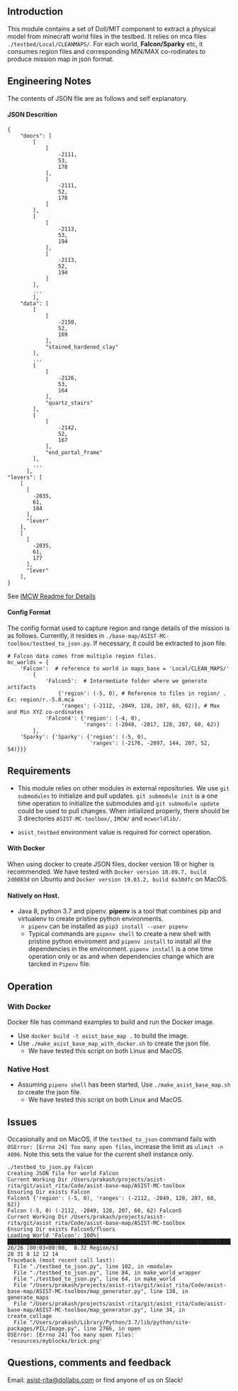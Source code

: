 ## Introduction
This module contains a set of Doll/MIT component to extract a physical model from minecraft world files in the testbed. It relies on mca files `./testbed/Local/CLEANMAPS/`. For each world, __Falcon/Sparky__ etc, it consumes region files and corresponding MIN/MAX co-rodinates to produce mission map in json format.

## Engineering Notes
The contents of JSON file are as follows and self explanatory. 
#### JSON Descrition
```
{
    "doors": [
        [
            [
                -2111,
                53,
                178
            ],
            [
                -2111,
                52,
                178
            ]
        ],
        [
            [
                -2113,
                53,
                194
            ],
            [
                -2113,
                52,
                194
            ]
        ],
        ...
        ],
    "data": [
        [
            [
                -2150,
                52,
                169
            ],
            "stained_hardened_clay"
        ],
        ...
        [
            [
                -2126,
                53,
                164
            ],
            "quartz_stairs"
        ],
        [
            [
                -2142,
                52,
                167
            ],
            "end_portal_frame"
        ],
        ...
      ],
"levers": [
    [
      [
        -2035,
        61,
        184
      ],
      "lever"
    ],
    [
      [
        -2035,
        61,
        177
      ],
      "lever"
    ],
}
```

See [IMCW Readme for Details](https://github.com/paulratdollabs/IMCW/blob/master/README.md)

#### Config Format
The config format used to capture region and range details of the mission is as follows. Currently, it resides in `./base-map/ASIST-MC-toolbox/testbed_to_json.py`. If necessary, it could be extracted to json file.

```
# Falcon data comes from multiple region files.
mc_worlds = {
    'Falcon':  # reference to world in maps_base = 'Local/CLEAN_MAPS/'
        {
            'Falcon5':  # Intermediate folder where we generate artifacts
                {'region': (-5, 0), # Reference to files in region/ . Ex: region/r.-5.0.mca
                 'ranges': (-2112, -2049, 128, 207, 60, 62)}, # Max and Min XYZ co-ordinates
            'Falcon4': {'region': (-4, 0),
                        'ranges': (-2048, -2017, 128, 207, 60, 62)}
        },
    'Sparky': {'Sparky': {'region': (-5, 0),
                          'ranges': (-2176, -2097, 144, 207, 52, 54)}}}
```

## Requirements
  * This module relies on other modules in external repositories. We use `git submodules` to initialize and pull updates. `git submodule init` is a one time operation to initialize the submodules and `git submodule update` could be used to pull changes.
When intialized properly, there should be 3 directories `ASIST-MC-toolbox/`, `IMCW/` and `mcworldlib/`.

 * `asist_testbed` environment value is required for correct operation. 

#### With Docker
When using docker to create JSON files, docker version 18 or higher is recommended. We have tested with `Docker version 18.09.7, build 2d0083d` on Ubuntu and `Docker version 19.03.2, build 6a30dfc` on MacOS. 

#### Natively on Host.

 * Java 8, python 3.7 and pipenv. __pipenv__ is a tool that combines pip and virtualenv to create pristine python environments.
   * `pipenv` can be installed as `pip3 install --user pipenv`
   * Typical commands are `pipenv shell` to create a new shell with pristine python enviroment and `pipenv install` to install all the dependencies in the environment. `pipenv install` is a one time operation only or as and when dependencies change which are tarcked in `Pipenv` file.

## Operation
### With Docker
Docker file has command examples to build and run the Docker image.
  * Use `docker build -t asist_base_map .` to build the image.
  * Use `./make_asist_base_map_with_docker.sh` to create the json file.
    * We have tested this script on both Linux and MacOS.

### Native Host
  * Assuming `pipenv shell` has been started, Use `./make_asist_base_map.sh` to create the json file.
    * We have tested this script on both Linux and MacOS.

## Issues

Occasionally and on MacOS, if the `testbed_to_json` command fails with `OSError: [Errno 24] Too many open files`, increase 
the limit as `ulimit -n 4096`. Note this sets the value for the current shell instance only.

```
./testbed_to_json.py Falcon
Creating JSON file for world Falcon
Current Working Dir /Users/prakash/projects/asist-rita/git/asist_rita/Code/asist-base-map/ASIST-MC-toolbox
Ensuring Dir exists Falcon
Falcon5 {'region': (-5, 0), 'ranges': (-2112, -2049, 128, 207, 60, 62)}
Falcon (-5, 0) (-2112, -2049, 128, 207, 60, 62) Falcon5
Current Working Dir /Users/prakash/projects/asist-rita/git/asist_rita/Code/asist-base-map/ASIST-MC-toolbox
Ensuring Dir exists Falcon5/floors
Loading World 'Falcon': 100%|██████████████████████████████████████████████████████████████████████████████████████████████████████████████████████████████████████████████████| 26/26 [00:03<00:00,  8.32 Region/s]
28 31 8 12 12 14
Traceback (most recent call last):
  File "./testbed_to_json.py", line 102, in <module>
  File "./testbed_to_json.py", line 84, in make_world_wrapper
  File "./testbed_to_json.py", line 64, in make_world
  File "/Users/prakash/projects/asist-rita/git/asist_rita/Code/asist-base-map/ASIST-MC-toolbox/map_generator.py", line 138, in generate_maps
  File "/Users/prakash/projects/asist-rita/git/asist_rita/Code/asist-base-map/ASIST-MC-toolbox/map_generator.py", line 34, in create_collage
  File "/Users/prakash/Library/Python/3.7/lib/python/site-packages/PIL/Image.py", line 2766, in open
OSError: [Errno 24] Too many open files: 'resources/myblocks/brick.png'

```

## Questions, comments and feedback
Email: asist-rita@dollabs.com or find anyone of us on Slack!

